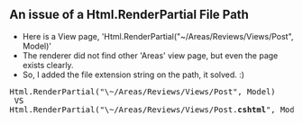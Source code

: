 ## An issue of a Html.RenderPartial File Path
- Here is a View page, 'Html.RenderPartial("\~/Areas/Reviews/Views/Post", Model)'
- The renderer did not find other 'Areas' view page, but even the page exists clearly.
- So, I added the file extension string on the path, it solved. :)

<pre>
Html.RenderPartial("\~/Areas/Reviews/Views/Post", Model)
 VS
Html.RenderPartial("\~/Areas/Reviews/Views/Post.<strong>cshtml</strong>", Model)
</pre>
